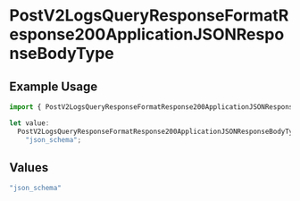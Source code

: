 # PostV2LogsQueryResponseFormatResponse200ApplicationJSONResponseBodyType

## Example Usage

```typescript
import { PostV2LogsQueryResponseFormatResponse200ApplicationJSONResponseBodyType } from "orq-poc-typescript-multi-env-version/models/operations";

let value:
  PostV2LogsQueryResponseFormatResponse200ApplicationJSONResponseBodyType =
    "json_schema";
```

## Values

```typescript
"json_schema"
```
